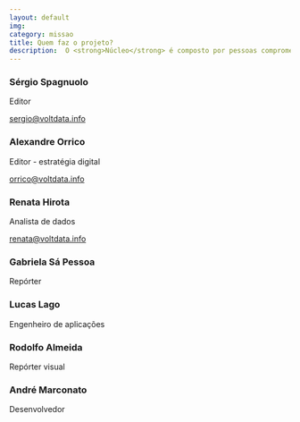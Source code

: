 ```yaml
---
layout: default
img:
category: missao
title: Quem faz o projeto?
description:  O <strong>Núcleo</strong> é composto por pessoas comprometidas com o jornalismo e que possuem experiência em reportagem, análise de dados, investigações de documentos, estratégia digital e produtos editoriais.
---
```


### Sérgio Spagnuolo
Editor
<a class="social" href="https://twitter.com/sergiospagnuolo" target="_blank"><i class="fa fa-twitter fa-lg"></i></a>

[sergio@voltdata.info](mailto:sergio@voltdata.info)

### Alexandre Orrico
Editor - estratégia digital
<a class="social" href="https://twitter.com/alexorrico" target="_blank"><i class="fa fa-twitter fa-lg"></i></a>

[orrico@voltdata.info](mailto:orrico@voltdata.info)

### Renata Hirota
Analista de dados
<a class="social" href="https://twitter.com/renata_mh" target="_blank"><i class="fa fa-twitter fa-lg"></i></a>

[renata@voltdata.info](mailto:renata@voltdata.info)

### Gabriela Sá Pessoa
Repórter
<a class="social" href="https://twitter.com/pessoagabi" target="_blank"><i class="fa fa-twitter fa-lg"></i></a>

### Lucas Lago
Engenheiro de aplicações
<a class="social" href="https://twitter.com/lucaslago" target="_blank"><i class="fa fa-twitter fa-lg"></i></a>

### Rodolfo Almeida
Repórter visual
<a class="social" href="https://twitter.com/rodolfoalmd" target="_blank"><i class="fa fa-twitter fa-lg"></i></a>

### André Marconato
Desenvolvedor
